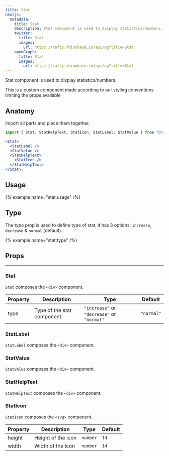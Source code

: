 ```yaml
---
title: Stat
nextjs:
  metadata:
    title: Stat
    description: Stat component is used to display statistics/numbers.
    twitter:
      title: Stat
      images:
        url: https://rafty.rhinobase.io/api/og?title=Stat
    openGraph:
      title: Stat
      images:
        url: https://rafty.rhinobase.io/api/og?title=Stat
---
```


Stat component is used to display statistics/numbers.

This is a custom component made according to our styling conventions limiting the props available

## Anatomy

Import all parts and piece them together.

```jsx
import { Stat, StatHelpText, StatIcon, StatLabel, StatValue } from "@rafty/ui";

<Stat>
  <StatLabel />
  <StatValue />
  <StatHelpText>
    <StatIcon />
  </StatHelpText>
</Stat>;
```

## Usage

{% example name="stat:usage" /%}

## Type

The type prop is used to define type of stat, it has 3 options: `increase`, `decrease` & `normal` (default).

{% example name="stat:type" /%}

## Props

---

### Stat

`Stat` composes the `<div>` component.

| Property | Description                 | Type                                       | Default    |
| -------- | --------------------------- | ------------------------------------------ | ---------- |
| type     | Type of the stat component. | `"increase"` or `"decrease"` or `"normal"` | `"normal"` |

### StatLabel

`StatLabel` composes the `<div>` component.

### StatValue

`StatValue` composes the `<div>` component.

### StatHelpText

`StatHelpText` composes the `<div>` component.

### StatIcon

`StatIcon` composes the `<svg>` component.

| Property | Description        | Type     | Default |
| -------- | ------------------ | -------- | ------- |
| height   | Height of the icon | `number` | `14`    |
| width    | Width of the icon  | `number` | `14`    |
